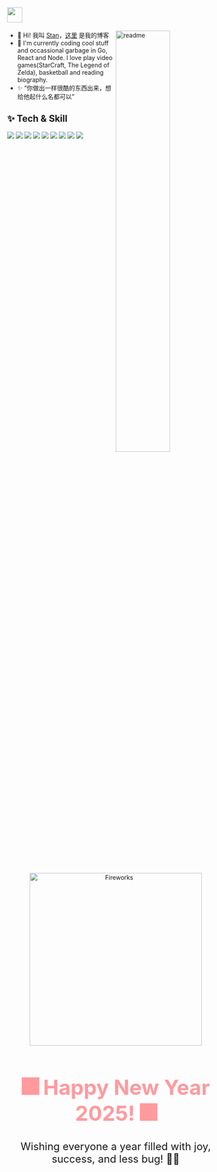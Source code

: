 <h1>
<img width='35' src='https://cdn.jsdelivr.net/gh/yesmore/img/img/pop_cat.gif'/>  	
</h1>

<img align='right' width='50%' alt='readme' src="https://github-readme-stats-git-masterrstaa-rickstaa.vercel.app/api?username=Stan370&show_icons=true&theme=react" />

- 👴 Hi! 我叫 <a href='https://stan370.github.io'>Stan</a>，<a href='https://stan370.github.io'>这里</a> 是我的博客
- 🚀 I'm currently coding cool stuff and occassional garbage in Go, React and Node. I love play video games(StarCraft, The Legend of Zelda), basketball and reading biography.
- ✨ “你做出一样很酷的东西出来，想给他起什么名都可以”



## ✨ Tech & Skill

<div align="left">
  <img src="https://img.shields.io/badge/-Go-55b9f3?style=flat-square&logo=go">	
  <img src="https://img.shields.io/badge/Java-ED8B00?style=flat-square&logo=openjdk">
  <img src="https://img.shields.io/badge/-JavaScript-f6da1c?style=flat-square&logo=javascript&logoColor=white">
  <img src="https://img.shields.io/badge/-TypeScript-2b6dbf?style=flat-square&logo=typescript&logoColor=white">


  <img src="https://img.shields.io/badge/-Node.js-3C873A?style=flat-square&logo=Node.js&logoColor=white">	
  <img src="https://img.shields.io/badge/python-3670A0?style=flat-square&logo=python"
  <img src="https://img.shields.io/badge/-Git-ee462c?style=flat-square&logo=git&logoColor=white">
  <img src="https://img.shields.io/badge/-Nginx-408e43?style=flat-square&logo=nginx&logoColor=white">
  <img src="https://img.shields.io/badge/-Docker-218bea?style=flat-square&logo=docker&logoColor=white">
  <img src="https://img.shields.io/badge/-Github-black?style=flat-square&logo=github">	
</div>


<p align="center">
<img src="https://media3.giphy.com/media/v1.Y2lkPTc5MGI3NjExeHVqazV0OGFzNzJ2enpuam44enlpa21ib3VmZWR0OG1wMGxqc2EyYSZlcD12MV9pbnRlcm5hbF9naWZfYnlfaWQmY3Q9Zw/BPJmthQ3YRwD6QqcVD/giphy.webp" alt="Fireworks" width="400"></p>



<div align="center">
  <h1 style="color: #ff9a9e; font-size: 3rem; animation: glow 2s infinite alternate;">
    🎆 Happy New Year 2025! 🎆
  </h1>
  <p style="font-size: 1.5rem;">
    Wishing everyone a year filled with joy, success, and less bug! 🥳✨
  </p>
</div>

